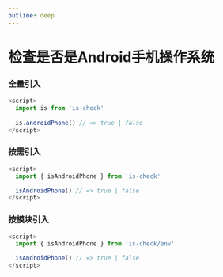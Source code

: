 ```yaml
---
outline: deep
---
```


# 检查是否是Android手机操作系统

### 全量引入
```javascript
<script>
  import is from 'is-check'
  
  is.androidPhone() // => true | false
</script>
````
### 按需引入
```javascript
<script>
  import { isAndroidPhone } from 'is-check'

  isAndroidPhone() // => true | false
</script>
````
### 按模块引入
```javascript
<script>
  import { isAndroidPhone } from 'is-check/env'

  isAndroidPhone() // => true | false
</script>
````
